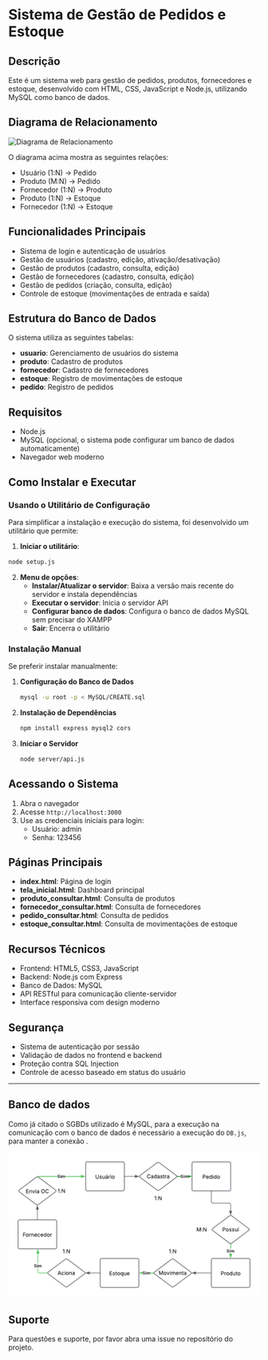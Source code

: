 # Sistema de Gestão de Pedidos e Estoque

## Descrição
Este é um sistema web para gestão de pedidos, produtos, fornecedores e estoque, desenvolvido com HTML, CSS, JavaScript e Node.js, utilizando MySQL como banco de dados.

## Diagrama de Relacionamento
![Diagrama de Relacionamento](diagrama.png)

O diagrama acima mostra as seguintes relações:
- Usuário (1:N) → Pedido
- Produto (M:N) → Pedido
- Fornecedor (1:N) → Produto
- Produto (1:N) → Estoque
- Fornecedor (1:N) → Estoque

## Funcionalidades Principais
- Sistema de login e autenticação de usuários
- Gestão de usuários (cadastro, edição, ativação/desativação)
- Gestão de produtos (cadastro, consulta, edição)
- Gestão de fornecedores (cadastro, consulta, edição)
- Gestão de pedidos (criação, consulta, edição)
- Controle de estoque (movimentações de entrada e saída)

## Estrutura do Banco de Dados
O sistema utiliza as seguintes tabelas:
- **usuario**: Gerenciamento de usuários do sistema
- **produto**: Cadastro de produtos
- **fornecedor**: Cadastro de fornecedores
- **estoque**: Registro de movimentações de estoque
- **pedido**: Registro de pedidos

## Requisitos
- Node.js
- MySQL (opcional, o sistema pode configurar um banco de dados automaticamente)
- Navegador web moderno

## Como Instalar e Executar

### Usando o Utilitário de Configuração

Para simplificar a instalação e execução do sistema, foi desenvolvido um utilitário que permite:

1. **Iniciar o utilitário**:
```bash
node setup.js
```

2. **Menu de opções**:
   - **Instalar/Atualizar o servidor**: Baixa a versão mais recente do servidor e instala dependências
   - **Executar o servidor**: Inicia o servidor API
   - **Configurar banco de dados**: Configura o banco de dados MySQL sem precisar do XAMPP
   - **Sair**: Encerra o utilitário

### Instalação Manual

Se preferir instalar manualmente:

1. **Configuração do Banco de Dados**
   ```bash
   mysql -u root -p < MySQL/CREATE.sql
   ```

2. **Instalação de Dependências**
   ```bash
   npm install express mysql2 cors
   ```

3. **Iniciar o Servidor**
   ```bash
   node server/api.js
   ```

## Acessando o Sistema
1. Abra o navegador
2. Acesse `http://localhost:3000`
3. Use as credenciais iniciais para login:
   - Usuário: admin
   - Senha: 123456

## Páginas Principais
- **index.html**: Página de login
- **tela_inicial.html**: Dashboard principal
- **produto_consultar.html**: Consulta de produtos
- **fornecedor_consultar.html**: Consulta de fornecedores
- **pedido_consultar.html**: Consulta de pedidos
- **estoque_consultar.html**: Consulta de movimentações de estoque

## Recursos Técnicos
- Frontend: HTML5, CSS3, JavaScript
- Backend: Node.js com Express
- Banco de Dados: MySQL
- API RESTful para comunicação cliente-servidor
- Interface responsiva com design moderno

## Segurança
- Sistema de autenticação por sessão
- Validação de dados no frontend e backend
- Proteção contra SQL Injection
- Controle de acesso baseado em status do usuário

---
## Banco de dados
Como já citado o SGBDs utilizado é MySQL, para a execução na comunicação com o banco de dados é necessário a execução do `DB.js`, para manter a conexão .

![Teste](Apresentacao/SA4.png)



## Suporte
Para questões e suporte, por favor abra uma issue no repositório do projeto.
